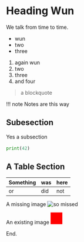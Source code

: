 # Heading Wun

We talk from time to time.

- wun
- two
- three

1. again wun
1. two
1. three
1. and four

> a blockquote

!!! note
    Notes are this way

## Subesection

Yes a subsection

```python
print(42)
```

## A Table Section

| Something | was | here |
|:--------- |:--- |:---- |
| or        | did | not  |

A missing image ![so missed](picture.jpg)

An existing image ![so red](images/red.png)

End.

